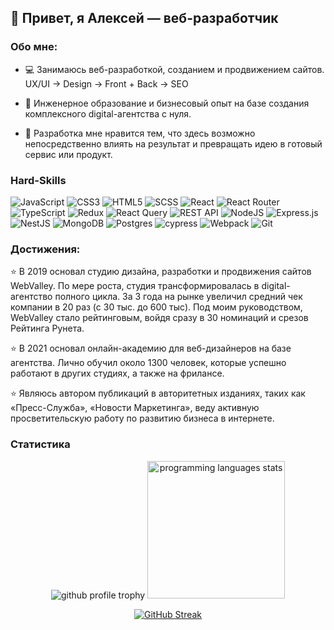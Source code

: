 ## 👋 Привет, я Алексей — веб-разработчик

### Обо мне:
- 💻 Занимаюсь веб-разработкой, созданием и продвижением сайтов. UX/UI -> Design -> Front + Back -> SEO

- 💼 Инженерное образование и бизнесовый опыт на базе создания комплексного digital-агентства с нуля.

- 🌱 Разработка мне нравится тем, что здесь возможно непосредственно влиять на результат и превращать идею в готовый сервис или продукт.

### Hard-Skills 

![JavaScript](https://img.shields.io/badge/javascript-%23323330.svg?style=for-the-badge&logo=javascript&logoColor=%23F7DF1E)
![CSS3](https://img.shields.io/badge/css3-%231572B6.svg?style=for-the-badge&logo=css3&logoColor=white)
![HTML5](https://img.shields.io/badge/html5-%23E34F26.svg?style=for-the-badge&logo=html5&logoColor=white)
![SCSS](https://img.shields.io/badge/SCSS-%23CC6699.svg?style=for-the-badge&logo=sass&logoColor=white)
![React](https://img.shields.io/badge/react-%2320232a.svg?style=for-the-badge&logo=react&logoColor=%2361DAFB)
![React Router](https://img.shields.io/badge/React_Router-CA4245?style=for-the-badge&logo=react-router&logoColor=white)
![TypeScript](https://img.shields.io/badge/typescript-%23007ACC.svg?style=for-the-badge&logo=typescript&logoColor=white)
![Redux](https://img.shields.io/badge/redux-%23593d88.svg?style=for-the-badge&logo=redux&logoColor=white)
![React Query](https://img.shields.io/badge/React%20Query-%23212121.svg?style=for-the-badge&logo=react-query&logoColor=%23FF4154)
![REST API](https://img.shields.io/badge/REST%20API-%23266999.svg?style=for-the-badge)
![NodeJS](https://img.shields.io/badge/node.js-6DA55F?style=for-the-badge&logo=node.js&logoColor=white)
![Express.js](https://img.shields.io/badge/express.js-%23404d59.svg?style=for-the-badge&logo=express&logoColor=%2361DAFB)
![NestJS](https://img.shields.io/badge/nestjs-%23E0234E.svg?style=for-the-badge&logo=nestjs&logoColor=white)
![MongoDB](https://img.shields.io/badge/MongoDB-%234ea94b.svg?style=for-the-badge&logo=mongodb&logoColor=white)
![Postgres](https://img.shields.io/badge/postgres-%23316192.svg?style=for-the-badge&logo=postgresql&logoColor=white)
![cypress](https://img.shields.io/badge/-cypress-%23E5E5E5?style=for-the-badge&logo=cypress&logoColor=058a5e)
![Webpack](https://img.shields.io/badge/webpack-%238DD6F9.svg?style=for-the-badge&logo=webpack&logoColor=black)
![Git](https://img.shields.io/badge/git-%23F05033.svg?style=for-the-badge&logo=git&logoColor=white)

### Достижения:

⭐ В 2019 основал студию дизайна, разработки и продвижения сайтов WebValley. По мере роста, студия трансформировалась в digital-агентство полного цикла. За 3 года на рынке увеличил средний чек компании в 20 раз (с 30 тыс. до 600 тыс). Под моим руководством, WebValley стало рейтинговым, войдя сразу в 30 номинаций и срезов Рейтинга Рунета.

⭐ В 2021 основал онлайн-академию для веб-дизайнеров на базе агентства. Лично обучил около 1300 человек, которые успешно работают в других студиях, а также на фрилансе.

⭐ Являюсь автором публикаций в авторитетных изданиях, таких как «Пресс-Служба», «Новости Маркетинга», веду активную просветительскую работу по развитию бизнеса в интернете.


### Статистика
<p align='center' ><img  src="https://github-profile-trophy.vercel.app/?username=alexeygamovwvs&column=4&margin-w=5&margin-h=5&theme=flat&rank=SECRET,SSS,SS,S,AAA,AA,A,B,C&no-frame=true" alt='github  profile trophy' /> <img  src="https://github-readme-stats.vercel.app/api/top-langs/?username=alexeygamovwvs&layout=donut&theme=nord&&hide_border=true" alt='programming languages stats' height='220'/></p>

<div align="center">
    
[![GitHub Streak](https://github-readme-streak-stats.herokuapp.com?user=alexeygamovwvs&theme=nord&mode=weekly)](https://git.io/streak-stats)
<!--
**AlexeyGamovWVS/AlexeyGamovWVS** is a ✨ _special_ ✨ repository because its `README.md` (this file) appears on your GitHub profile.

Here are some ideas to get you started:

- 🔭 I’m currently working on ...
- 🌱 I’m currently learning ...
- 👯 I’m looking to collaborate on ...
- 🤔 I’m looking for help with ...
- 💬 Ask me about ...
- 📫 How to reach me: ...
- 😄 Pronouns: ...
- ⚡ Fun fact: ...
-->
